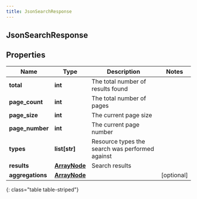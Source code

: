 ```yaml
---
title: JsonSearchResponse
---
```

## JsonSearchResponse

## Properties

|Name | Type | Description | Notes|
|------------ | ------------- | ------------- | -------------|
| **total** | **int** | The total number of results found | |
| **page_count** | **int** | The total number of pages | |
| **page_size** | **int** | The current page size | |
| **page_number** | **int** | The current page number | |
| **types** | **list[str]** | Resource types the search was performed against | |
| **results** | [**ArrayNode**](ArrayNode.html) | Search results | |
| **aggregations** | [**ArrayNode**](ArrayNode.html) |  | [optional] |
{: class="table table-striped"}



